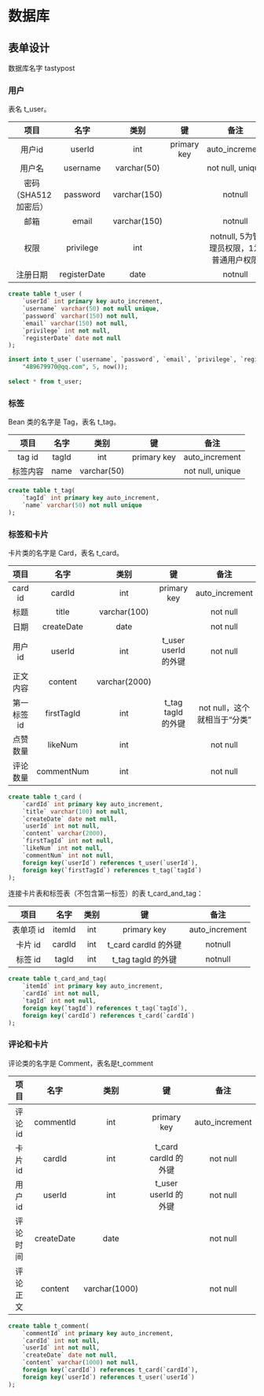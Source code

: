 # 数据库

## 表单设计

数据库名字 tastypost

### 用户
表名 t_user。

| 项目 | 名字 | 类别 | 键 | 备注 |
|:---:|:---:|:---:|:---:|:---:|
|用户id|userId|int|primary key|auto_increment|
|用户名|username|varchar(50)| |not null, unique|
|密码（SHA512加密后）|password|varchar(150)| |notnull|
|邮箱|email|varchar(150)| |notnull|
|权限|privilege|int| |notnull, 5为管理员权限，1为普通用户权限|
|注册日期|registerDate|date| |notnull|

```sql
create table t_user (
	`userId` int primary key auto_increment,
    `username` varchar(50) not null unique,
    `password` varchar(150) not null,
    `email` varchar(150) not null,
    `privilege` int not null,
    `registerDate` date not null
);

insert into t_user (`username`, `password`, `email`, `privilege`, `registerDate`) values ("admin", 加密以后的东西, 
	"489679970@qq.com", 5, now());
    
select * from t_user;
```

### 标签

Bean 类的名字是 Tag，表名 t_tag。

| 项目 | 名字 | 类别 | 键 | 备注 |
|:---:|:---:|:---:|:---:|:---:|
|tag id| tagId | int | primary key | auto_increment |
|标签内容|name|varchar(50)| |not null, unique|

```sql
create table t_tag(
	`tagId` int primary key auto_increment,
    `name` varchar(50) not null unique
);
```
### 标签和卡片

卡片类的名字是 Card，表名 t_card。

| 项目 | 名字 | 类别 | 键 | 备注 |
|:---:|:---:|:---:|:---:|:---:|
|card id| cardId | int | primary key | auto_increment |
|标题|title|varchar(100)| |not null|
|日期|createDate|date| |not null|
|用户 id| userId |int|t_user userId 的外键 |not null|
|正文内容|content|varchar(2000)| | |
|第一标签 id|firstTagId|int|t_tag tagId 的外键 |not null，这个就相当于“分类”|
|点赞数量|likeNum|int| |not null|
|评论数量|commentNum|int| |not null|

```sql
create table t_card (
	`cardId` int primary key auto_increment,
    `title` varchar(100) not null,
    `createDate` date not null,
    `userId` int not null,
    `content` varchar(2000),
    `firstTagId` int not null,
    `likeNum` int not null,
    `commentNum` int not null,
    foreign key(`userId`) references t_user(`userId`),
    foreign key(`firstTagId`) references t_tag(`tagId`)
);
```

连接卡片表和标签表（不包含第一标签）的表 t_card_and_tag：

| 项目 | 名字 | 类别 | 键 | 备注 |
|:---:|:---:|:---:|:---:|:---:|
|表单项 id|itemId| int | primary key | auto_increment |
|卡片 id|cardId|int|t_card cardId 的外键 |notnull|
|标签 id|tagId|int|t_tag tagId 的外键 |notnull|

```sql
create table t_card_and_tag(
	`itemId` int primary key auto_increment,
    `cardId` int not null,
    `tagId` int not null,
    foreign key(`tagId`) references t_tag(`tagId`),
    foreign key(`cardId`) references t_card(`cardId`)
);
```

### 评论和卡片

评论类的名字是 Comment，表名是t_comment

| 项目 | 名字 | 类别 | 键 | 备注 |
|:---:|:---:|:---:|:---:|:---:|
|评论 id |commentId|int|primary key|auto_increment|
|卡片 id|cardId|int|t_card cardId 的外键 |not null|
|用户 id|userId|int|t_user userId 的外键 |not null|
|评论时间|createDate|date| |not null|
|评论正文|content|varchar(1000)| |not null|

```sql
create table t_comment(
	`commentId` int primary key auto_increment,
    `cardId` int not null,
    `userId` int not null,
    `createDate` date not null,
    `content` varchar(1000) not null,
    foreign key(`cardId`) references t_card(`cardId`),
    foreign key(`userId`) references t_user(`userId`)
);
```
